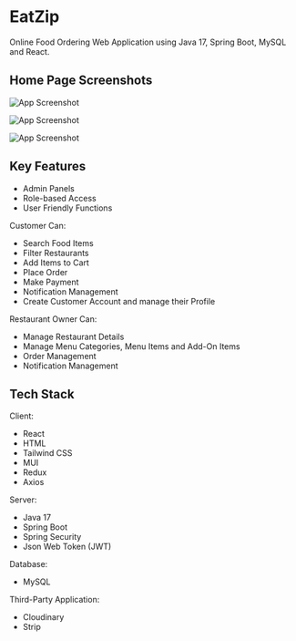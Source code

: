 
# EatZip

Online Food Ordering Web Application using Java 17, Spring Boot, MySQL and React.




## Home Page Screenshots
![App Screenshot](https://res.cloudinary.com/dqegh4o43/image/upload/v1730468821/home_v2gbev.png)


![App Screenshot](https://res.cloudinary.com/dqegh4o43/image/upload/v1730468978/home_2_tyvu5x.png)


![App Screenshot](https://res.cloudinary.com/dqegh4o43/image/upload/v1730468967/home_3_ttbkho.png)



## Key Features

- Admin Panels
- Role-based Access
- User Friendly Functions





 Customer Can:
- Search Food Items
- Filter Restaurants
- Add Items to Cart
- Place Order
- Make Payment
- Notification Management
- Create Customer Account and manage their Profile

Restaurant Owner Can:
- Manage Restaurant Details
- Manage Menu Categories, Menu Items and Add-On Items
- Order Management
- Notification Management




## Tech Stack

Client:
- React
- HTML
- Tailwind CSS
- MUI
- Redux
- Axios

Server:
 - Java 17
 - Spring Boot
 - Spring Security
 - Json Web Token (JWT)

Database:
- MySQL

Third-Party Application:
- Cloudinary
- Strip

